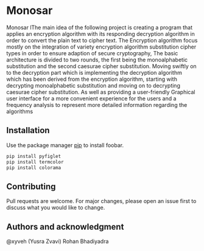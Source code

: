 # Monosar
Monosar lThe main idea of the following project is creating a program that applies an encryption algorithm with its responding decryption algorithm in order to convert the plain text to cipher text. The Encryption algorithm focus mostly on the integration of variety encryption algorithm substitution cipher types in order to ensure adaption of secure cryptography, The basic architecture is divided to two rounds, the first being the monoalphabetic substitution and the second caesurae cipher substitution. Moving swiftly on to the decryption part which is implementing the decryption algorithm which has been derived from the encryption algorithm, starting with decrypting monoalphabetic substitution and moving on to decrypting  caesurae cipher substitution. As well as providing a user-friendly Graphical user interface for a more convenient experience for the users and a frequency analysis to represent more detailed information regarding the algorithms

## Installation

Use the package manager [pip](https://pip.pypa.io/en/stable/) to install foobar.

```bash
pip install pyfiglet
pip install termcolor
pip install colorama
```
## Contributing
Pull requests are welcome. For major changes, please open an issue first to discuss what you would like to change.

## Authors and acknowledgment

@xyveh (Yusra Zvavi)
Rohan Bhadiyadra



